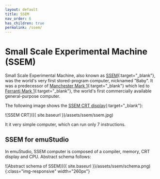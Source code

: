 ```yaml
---
layout: default
title: SSEM
nav_order: 6
has_children: true
permalink: /ssem/
---
```


# Small Scale Experimental Machine (SSEM)

Small Scale Experimental Machine, also known as [SSEM][ssem]{:target="_blank"}, was the world's very first stored-program computer, nicknamed "Baby". It was a predecessor of [Manchester Mark 1][mark1]{:target="_blank"} which led to [Ferranti Mark 1][fmark1]{:target="_blank"}, the world's first commercially available general-purpose computer.

The following image shows the [SSEM CRT display][wikis]{:target="_blank"}:

![SSEM CRT]({{ site.baseurl }}/assets/ssem/ssem.jpg)

It it very simple computer, which can run only 7 instructions.

## SSEM for emuStudio

In emuStudio, SSEM computer is composed of a compiler, memory, CRT display and CPU. Abstract schema follows:

![Abstract schema of SSEM]({{ site.baseurl }}/assets/ssem/schema.png){:class="img-responsive" width="260px"}



[ssem]: https://en.wikipedia.org/wiki/Manchester_Small-Scale_Experimental_Machine
[mark1]: https://en.wikipedia.org/wiki/Manchester_Mark_1
[fmark1]: https://en.wikipedia.org/wiki/Ferranti_Mark_1
[wikis]: https://commons.wikimedia.org/wiki/File:CRT_memory.jpg
